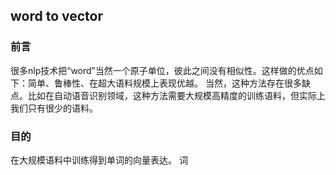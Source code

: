 ## word to vector
### 前言
很多nlp技术把“word”当然一个原子单位，彼此之间没有相似性。这样做的优点如下：简单、鲁棒性、在超大语料规模上表现优越。
当然，这种方法存在很多缺点。比如在自动语音识别领域，这种方法需要大规模高精度的训练语料，但实际上我们只有很少的语料。
### 目的
在大规模语料中训练得到单词的向量表达。
词 